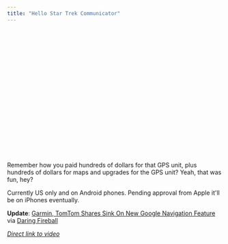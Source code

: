 ```yaml
---
title: "Hello Star Trek Communicator"
---
```

<p><object width="480" height="295"><param name="movie" value="http://www.youtube.com/v/tGXK4jKN_jY&hl=en&fs=1&rel=0"></param><param name="allowFullScreen" value="true"></param><param name="allowscriptaccess" value="always"></param><embed src="http://www.youtube.com/v/tGXK4jKN_jY&hl=en&fs=1&rel=0" type="application/x-shockwave-flash" allowscriptaccess="always" allowfullscreen="true" width="480" height="295"></embed></object></p>
<p>Remember how you paid hundreds of dollars for that GPS unit, plus hundreds of dollars for maps and upgrades for the GPS unit?  Yeah, that was fun, hey?</p>
<p>Currently US only and on Android phones.  Pending approval from Apple it'll be on iPhones eventually.</p>
<p><strong>Update</strong>: <a href="http://online.wsj.com/article/BT-CO-20091028-714636.html">Garmin, TomTom Shares Sink On New Google Navigation Feature</a> via <a href="http://daringfireball.net/linked/2009/10/28/garmin-tomtom">Daring Fireball</a></p>
<p><em><a href="http://www.youtube.com/watch?v=tGXK4jKN_jY">Direct link to video</a></em></p>
